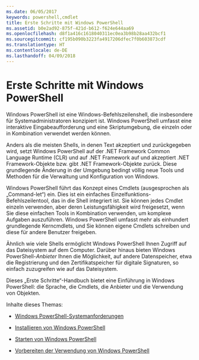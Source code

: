 ```yaml
---
ms.date: 06/05/2017
keywords: powershell,cmdlet
title: Erste Schritte mit Windows PowerShell
ms.assetid: b0e2ad92-875f-421d-b612-f624e644aa69
ms.openlocfilehash: d8f1a416c1618040311ec0ea3b98b28aa432bcf1
ms.sourcegitcommit: cf195b090b3223fa4917206dfec7f0b603873cdf
ms.translationtype: HT
ms.contentlocale: de-DE
ms.lasthandoff: 04/09/2018
---
```

# <a name="getting-started-with-windows-powershell"></a>Erste Schritte mit Windows PowerShell
Windows PowerShell ist eine Windows-Befehlszeilenshell, die insbesondere für Systemadministratoren konzipiert ist. Windows PowerShell umfasst eine interaktive Eingabeaufforderung und eine Skriptumgebung, die einzeln oder in Kombination verwendet werden können.

Anders als die meisten Shells, in denen Text akzeptiert und zurückgegeben wird, setzt Windows PowerShell auf der .NET Framework Common Language Runtime (CLR) und auf .NET Framework auf und akzeptiert .NET Framework-Objekte bzw. gibt .NET Framework-Objekte zurück. Diese grundlegende Änderung in der Umgebung bedingt völlig neue Tools und Methoden für die Verwaltung und Konfiguration von Windows.

Windows PowerShell führt das Konzept eines Cmdlets (ausgesprochen als „Command-let“) ein. Dies ist ein einfaches Einzelfunktions-Befehlszeilentool, das in die Shell integriert ist. Sie können jedes Cmdlet einzeln verwenden, aber deren Leistungsfähigkeit wird freigesetzt, wenn Sie diese einfachen Tools in Kombination verwenden, um komplexe Aufgaben auszuführen. Windows PowerShell umfasst mehr als einhundert grundlegende Kerncmdlets, und Sie können eigene Cmdlets schreiben und diese für andere Benutzer freigeben.

Ähnlich wie viele Shells ermöglicht Windows PowerShell Ihnen Zugriff auf das Dateisystem auf dem Computer. Darüber hinaus bieten Windows PowerShell-*Anbieter* Ihnen die Möglichkeit, auf andere Datenspeicher, etwa die Registrierung und den Zertifikatspeicher für digitale Signaturen, so einfach zuzugreifen wie auf das Dateisystem.

Dieses „Erste Schritte“-Handbuch bietet eine Einführung in Windows PowerShell: die Sprache, die Cmdlets, die Anbieter und die Verwendung von Objekten.

Inhalte dieses Themas:

- [Windows PowerShell-Systemanforderungen](../setup/Windows-PowerShell-System-Requirements.md)

- [Installieren von Windows PowerShell](../setup/Installing-Windows-PowerShell.md)

- [Starten von Windows PowerShell](../setup/Starting-Windows-PowerShell.md)

- [Vorbereiten der Verwendung von Windows PowerShell](Getting-Ready-to-Use-Windows-PowerShell.md)